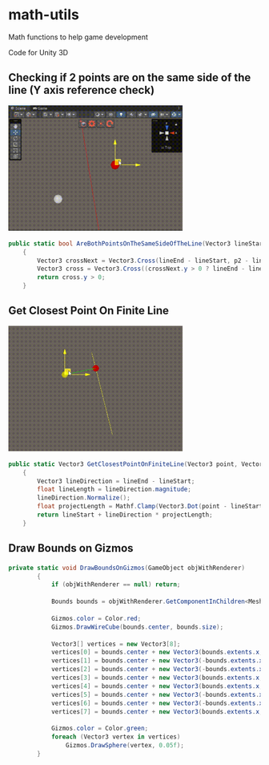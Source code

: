 # math-utils
Math functions to help game development 

Code for Unity 3D

<h2>Checking if 2 points are on the same side of the line (Y axis reference check)</h2>

<img src="https://raw.githubusercontent.com/brunop98/math-utils/main/gifs/20230301_115704.gif" height="250"/>

```c#
public static bool AreBothPointsOnTheSameSideOfTheLine(Vector3 lineStart, Vector3 lineEnd, Vector3 p1, Vector3 p2)
    {
        Vector3 crossNext = Vector3.Cross(lineEnd - lineStart, p2 - lineStart);
        Vector3 cross = Vector3.Cross((crossNext.y > 0 ? lineEnd - lineStart : lineStart - lineEnd), p1 - lineStart);
        return cross.y > 0;
    }
```

<h2>Get Closest Point On Finite Line</h2>

<img src="https://raw.githubusercontent.com/brunop98/math-utils/main/gifs/20230301_135552.gif" height="250"/>

```c#
public static Vector3 GetClosestPointOnFiniteLine(Vector3 point, Vector3 lineStart, Vector3 lineEnd)
    {
        Vector3 lineDirection = lineEnd - lineStart;
        float lineLength = lineDirection.magnitude;
        lineDirection.Normalize();
        float projectLength = Mathf.Clamp(Vector3.Dot(point - lineStart, lineDirection), 0f, lineLength);
        return lineStart + lineDirection * projectLength;
    }
```

<h2>Draw Bounds on Gizmos</h2>

```c#
private static void DrawBoundsOnGizmos(GameObject objWithRenderer)
        {
            if (objWithRenderer == null) return;

            Bounds bounds = objWithRenderer.GetComponentInChildren<MeshRenderer>().bounds;

            Gizmos.color = Color.red;
            Gizmos.DrawWireCube(bounds.center, bounds.size);

            Vector3[] vertices = new Vector3[8];
            vertices[0] = bounds.center + new Vector3(bounds.extents.x, bounds.extents.y, bounds.extents.z);
            vertices[1] = bounds.center + new Vector3(-bounds.extents.x, bounds.extents.y, bounds.extents.z);
            vertices[2] = bounds.center + new Vector3(-bounds.extents.x, -bounds.extents.y, bounds.extents.z);
            vertices[3] = bounds.center + new Vector3(bounds.extents.x, -bounds.extents.y, bounds.extents.z);
            vertices[4] = bounds.center + new Vector3(bounds.extents.x, bounds.extents.y, -bounds.extents.z);
            vertices[5] = bounds.center + new Vector3(-bounds.extents.x, bounds.extents.y, -bounds.extents.z);
            vertices[6] = bounds.center + new Vector3(-bounds.extents.x, -bounds.extents.y, -bounds.extents.z);
            vertices[7] = bounds.center + new Vector3(bounds.extents.x, -bounds.extents.y, -bounds.extents.z);

            Gizmos.color = Color.green;
            foreach (Vector3 vertex in vertices)
                Gizmos.DrawSphere(vertex, 0.05f);
        }
```

